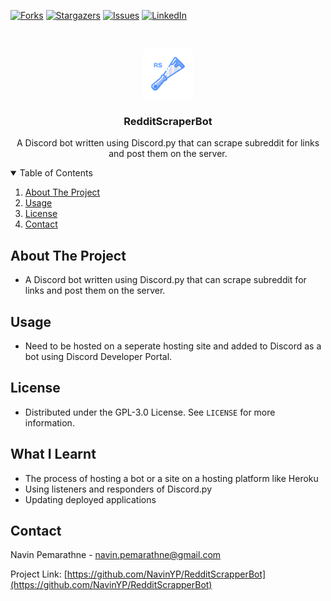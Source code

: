 [![Forks][forks-shield]][forks-url]
[![Stargazers][stars-shield]][stars-url]
[![Issues][issues-shield]][issues-url]
[![LinkedIn][linkedin-shield]][linkedin-url]

<!-- PROJECT LOGO -->
<br />
<p align="center">
  <a href="https://github.com/othneildrew/Best-README-Template">
    <img src="images/logo.png" alt="Logo" width="80" height="80">
  </a>
  <h3 align="center">RedditScraperBot</h3>

  <p align="center">
    A Discord bot written using Discord.py that can scrape subreddit for links and post them on the server.
  </p>
</p>



<!-- TABLE OF CONTENTS -->
<details open="open">
  <summary>Table of Contents</summary>
  <ol>
    <li>
      <a href="#about-the-project">About The Project</a>
    </li>
    <li><a href="#usage">Usage</a></li>
    <li><a href="#license">License</a></li>
    <li><a href="#contact">Contact</a></li>
  </ol>
</details>



<!-- ABOUT THE PROJECT -->
## About The Project

- A Discord bot written using Discord.py that can scrape subreddit for links and post them on the server.



<!-- USAGE EXAMPLES -->
## Usage

- Need to be hosted on a seperate hosting site and added to Discord as a bot using Discord Developer Portal.


<!-- LICENSE -->
## License

- Distributed under the GPL-3.0 License. See `LICENSE` for more information.

<!-- WHAT I LEARNT -->
## What I Learnt

- The process of hosting a bot or a site on a hosting platform like Heroku
- Using listeners and responders of Discord.py
- Updating deployed applications

<!-- CONTACT -->
## Contact

Navin Pemarathne - navin.pemarathne@gmail.com

Project Link: [https://github.com/NavinYP/RedditScrapperBot](https://github.com/NavinYP/RedditScrapperBot)



<!-- MARKDOWN LINKS & IMAGES -->
<!-- https://www.markdownguide.org/basic-syntax/#reference-style-links -->
[contributors-shield]: https://img.shields.io/github/contributors/NavinYP/RedditScrapperBot.svg?style=for-the-badge
[contributors-url]: https://github.com/NavinYP/RedditScrapperBot/graphs/contributors
[forks-shield]: https://img.shields.io/github/forks/NavinYP/RedditScrapperBot.svg?style=for-the-badge
[forks-url]: https://github.com/othneildrew/NavinYP/RedditScrapperBot/network/members
[stars-shield]: https://img.shields.io/github/stars/NavinYP/RedditScrapperBot.svg?style=for-the-badge
[stars-url]: https://github.com/othneildrew/NavinYP/RedditScrapperBot/stargazers
[issues-shield]: https://img.shields.io/github/issues/NavinYP/RedditScrapperBot.svg?style=for-the-badge
[issues-url]: https://github.com/NavinYP/RedditScrapperBot/issues
[license-shield]: https://img.shields.io/github/license/NavinYP/RedditScrapperBot.svg?style=for-the-badge
[license-url]: https://github.com/NavinYP/RedditScrapperBot/master/LICENSE.txt
[linkedin-shield]: https://img.shields.io/badge/-LinkedIn-black.svg?style=for-the-badge&logo=linkedin&colorB=555
[linkedin-url]: https://www.linkedin.com/in/navin-pemarathne/
[product-screenshot]: images/screenshot.png
